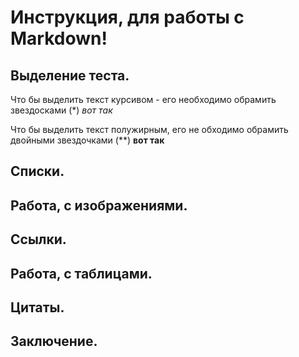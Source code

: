 # Инструкция, для работы с Markdown!

## Выделение теста.
Что  бы выделить текст курсивом - его необходимо обрамить звездосками (*) *вот так*

Что бы выделить текст полужирным, его не обходимо обрамить двойными звездочками (**) **вот так**

## Списки.

## Работа, с изображениями.

## Ссылки.

## Работа, с таблицами.

## Цитаты.

## Заключение.
